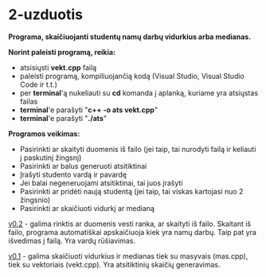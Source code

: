 # 2-uzduotis

**Programa, skaičiuojanti studentų namų darbų vidurkius arba medianas.**

**Norint paleisti programą, reikia:** 
  * atsisiųsti **vekt.cpp** failą
  * paleisti programą, kompiliuojančią kodą (Visual Studio, Visual Studio Code ir t.t.)
  * per **terminal**'ą nukeliauti su **cd** komanda į aplanką, kuriame yra atsiųstas failas
  * **terminal**'e parašyti "**c++ -o ats vekt.cpp**"
  * **terminal**'e parašyti "**./ats**"
  
**Programos veikimas:**
  * Pasirinkti ar skaityti duomenis iš failo (jei taip, tai nurodyti failą ir keliauti į paskutinį žingsnį)
  * Pasirinkti ar balus generuoti atsitiktinai
  * Įrašyti studento vardą ir pavardę
  * Jei balai negeneruojami atsitiktinai, tai juos įrašyti
  * Pasirinkti ar pridėti naują studentą (jei taip, tai viskas kartojasi nuo 2 žingsnio)
  * Pasirinkti ar skaičiuoti vidurkį ar medianą

[v0.2](https://github.com/MatasValiunas/2-uzduotis/tree/v0.2) - galima rinktis ar duomenis vesti ranka, ar skaityti iš failo. Skaitant iš failo, programa automatiškai apskaičiuoja kiek yra namų darbų. Taip pat yra išvedimas į failą. Yra vardų rūšiavimas.

[v0.1](https://github.com/MatasValiunas/2-uzduotis) - galima skaičiuoti vidurkius ir medianas tiek su masyvais (mas.cpp), tiek su vektoriais (vekt.cpp). Yra atsitiktinių skaičių generavimas.
